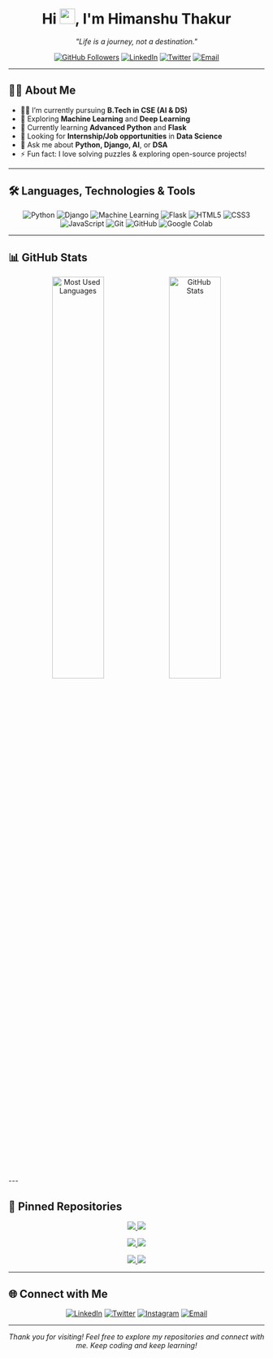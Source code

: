 <h1 align="center">Hi <img src="https://media.giphy.com/media/hvRJCLFzcasrR4ia7z/giphy.gif" width="30px">, I'm Himanshu Thakur</h1>
<p align="center">
  <em>"Life is a journey, not a destination."</em>
</p>

<p align="center">
  <a href="https://github.com/himanshu-thakur"><img src="https://img.shields.io/github/followers/himanshu-thakur?label=Follow&style=social" alt="GitHub Followers"></a>
  <a href="https://www.linkedin.com/in/himanshu-thakur"><img src="https://img.shields.io/badge/-Himanshu%20Thakur-blue?style=flat-square&logo=Linkedin&logoColor=white" alt="LinkedIn"></a>
  <a href="https://twitter.com/himanshu_thakur"><img src="https://img.shields.io/twitter/follow/himanshu_thakur?style=social" alt="Twitter"></a>
  <a href="mailto:himanshu.thakur@example.com"><img src="https://img.shields.io/badge/-Email-red?style=flat-square&logo=Gmail&logoColor=white" alt="Email"></a>
</p>

---

## 🧑‍💻 About Me

- 👨‍🎓 I’m currently pursuing **B.Tech in CSE (AI & DS)**  
- 🧠 Exploring **Machine Learning** and **Deep Learning**  
- 🌱 Currently learning **Advanced Python** and **Flask**  
- 💼 Looking for **Internship/Job opportunities** in **Data Science**  
- 💬 Ask me about **Python, Django, AI**, or **DSA**  
- ⚡ Fun fact: I love solving puzzles & exploring open-source projects!

---

## 🛠️ Languages, Technologies & Tools

<p align="center">
  <img src="https://img.shields.io/badge/Python-FFD43B?style=for-the-badge&logo=python&logoColor=blue" alt="Python">
  <img src="https://img.shields.io/badge/Django-092E20?style=for-the-badge&logo=django&logoColor=white" alt="Django">
  <img src="https://img.shields.io/badge/Machine%20Learning-FF6F00?style=for-the-badge&logo=tensorflow&logoColor=white" alt="Machine Learning">
  <img src="https://img.shields.io/badge/Flask-000000?style=for-the-badge&logo=flask&logoColor=white" alt="Flask">
  <img src="https://img.shields.io/badge/HTML5-E34F26?style=for-the-badge&logo=html5&logoColor=white" alt="HTML5">
  <img src="https://img.shields.io/badge/CSS3-1572B6?style=for-the-badge&logo=css3&logoColor=white" alt="CSS3">
  <img src="https://img.shields.io/badge/JavaScript-F7DF1E?style=for-the-badge&logo=javascript&logoColor=black" alt="JavaScript">
  <img src="https://img.shields.io/badge/Git-F05032?style=for-the-badge&logo=git&logoColor=white" alt="Git">
  <img src="https://img.shields.io/badge/GitHub-181717?style=for-the-badge&logo=github&logoColor=white" alt="GitHub">
  <img src="https://img.shields.io/badge/Google%20Colab-F9AB00?style=for-the-badge&logo=googlecolab&logoColor=white" alt="Google Colab">
</p>

---

## 📊 GitHub Stats

<p align="center">
  <img src="https://github-readme-stats.vercel.app/api/top-langs/?username=himanshu-thakur&layout=compact&theme=tokyonight" alt="Most Used Languages" width="45%"/>
  <img src="https://github-readme-stats.vercel.app/api?username=himanshu-thakur&show_icons=true&theme=tokyonight" alt="GitHub Stats" width="45%"/>
</p>
---

## 📌 Pinned Repositories

<p align="center">
  <a href="https://github.com/himanshu-thakur/Design_And_Development_of_Student_Mental_Health_Predictor_With_Chatbot">
    <img src="https://github-readme-stats.vercel.app/api/pin/?username=himanshu-thakur&repo=Design_And_Development_of_Student_Mental_Health_Predictor_With_Chatbot&theme=radical" />
  </a>
  <a href="https://github.com/himanshu-thakur/Laptop_Price_Prediction">
    <img src="https://github-readme-stats.vercel.app/api/pin/?username=himanshu-thakur&repo=Laptop_Price_Prediction&theme=radical" />
  </a>
</p>

<p align="center">
  <a href="https://github.com/himanshu-thakur/Nifty-50_Stock_Price_Prediction">
    <img src="https://github-readme-stats.vercel.app/api/pin/?username=himanshu-thakur&repo=Nifty-50_Stock_Price_Prediction&theme=radical" />
  </a>
  <a href="https://github.com/himanshu-thakur/python-file-folder-manager">
    <img src="https://github-readme-stats.vercel.app/api/pin/?username=himanshu-thakur&repo=python-file-folder-manager&theme=radical" />
  </a>
</p>

<p align="center">
  <a href="https://github.com/himanshu-thakur/Google_Text_To_Speech">
    <img src="https://github-readme-stats.vercel.app/api/pin/?username=himanshu-thakur&repo=Google_Text_To_Speech&theme=radical" />
  </a>
  <a href="https://github.com/himanshu-thakur/My_Portfolio">
    <img src="https://github-readme-stats.vercel.app/api/pin/?username=himanshu-thakur&repo=My_Portfolio&theme=radical" />
  </a>
</p>

---

## 🌐 Connect with Me

<p align="center">
  <a href="https://www.linkedin.com/in/himanshu-thakur"><img src="https://img.shields.io/badge/LinkedIn-blue?style=for-the-badge&logo=linkedin&logoColor=white" alt="LinkedIn"></a>
  <a href="https://twitter.com/himanshu_thakur"><img src="https://img.shields.io/badge/Twitter-1DA1F2?style=for-the-badge&logo=twitter&logoColor=white" alt="Twitter"></a>
  <a href="https://instagram.com/himanshu_thakur"><img src="https://img.shields.io/badge/Instagram-E1306C?style=for-the-badge&logo=instagram&logoColor=white" alt="Instagram"></a>
  <a href="mailto:himanshu.thakur@example.com"><img src="https://img.shields.io/badge/Email-D14836?style=for-the-badge&logo=gmail&logoColor=white" alt="Email"></a>
</p>

---

<p align="center">
  <em>Thank you for visiting! Feel free to explore my repositories and connect with me. Keep coding and keep learning!</em>
</p>
